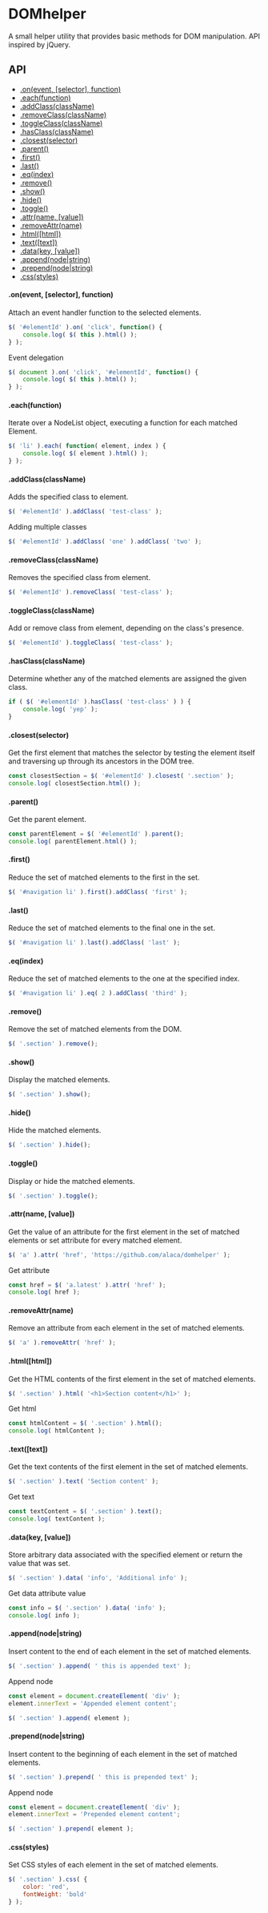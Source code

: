 # DOMhelper

A small helper utility that provides basic methods for DOM manipulation. API inspired by jQuery.

## API

* [.on(event, [selector], function)](#onevent-selector-function)
* [.each(function)](#eachfunction)
* [.addClass(className)](#addclassclassname)
* [.removeClass(className)](#removeclassclassname)
* [.toggleClass(className)](#toggleclassclassname)
* [.hasClass(className)](#toggleclassclassname)
* [.closest(selector)](#closestselector)
* [.parent()](#parent)
* [.first()](#first)
* [.last()](#last)
* [.eq(index)](#eqindex)
* [.remove()](#remove)
* [.show()](#show)
* [.hide()](#hide)
* [.toggle()](#toggle)
* [.attr(name, [value])](#attrname-value)
* [.removeAttr(name)](#removeattrname)
* [.html([html])](#htmlhtml)
* [.text([text])](#texttext)
* [.data(key, [value])](#datakey-value)
* [.append(node|string)](#appendnodestring)
* [.prepend(node|string)](#prependnodestring)
* [.css(styles)](#cssstyles)

#### .on(event, [selector], function)

Attach an event handler function to the selected elements.

```js
$( '#elementId' ).on( 'click', function() {
	console.log( $( this ).html() );
} );
```

Event delegation

```js
$( document ).on( 'click', '#elementId', function() {
	console.log( $( this ).html() );
} );
```

#### .each(function)

Iterate over a NodeList object, executing a function for each matched Element.

```js
$( 'li' ).each( function( element, index ) {
	console.log( $( element ).html() );
} );
```

#### .addClass(className)

Adds the specified class to element.

```js
$( '#elementId' ).addClass( 'test-class' );
```

Adding multiple classes

```js
$( '#elementId' ).addClass( 'one' ).addClass( 'two' );
```

#### .removeClass(className)

Removes the specified class from element.

```js
$( '#elementId' ).removeClass( 'test-class' );
```

#### .toggleClass(className)

Add or remove class from element, depending on the class's presence.

```js
$( '#elementId' ).toggleClass( 'test-class' );
```

#### .hasClass(className)

Determine whether any of the matched elements are assigned the given class.

```js
if ( $( '#elementId' ).hasClass( 'test-class' ) ) {
	console.log( 'yep' );
}
```

#### .closest(selector)

Get the first element that matches the selector by testing the element itself and traversing up through its ancestors in
the DOM tree.

```js
const closestSection = $( '#elementId' ).closest( '.section' );
console.log( closestSection.html() );
```

#### .parent()

Get the parent element.

```js
const parentElement = $( '#elementId' ).parent();
console.log( parentElement.html() );
```

#### .first()

Reduce the set of matched elements to the first in the set.

```js
$( '#navigation li' ).first().addClass( 'first' );
```

#### .last()

Reduce the set of matched elements to the final one in the set.

```js
$( '#navigation li' ).last().addClass( 'last' );
```

#### .eq(index)

Reduce the set of matched elements to the one at the specified index.

```js
$( '#navigation li' ).eq( 2 ).addClass( 'third' );
```

#### .remove()

Remove the set of matched elements from the DOM.

```js
$( '.section' ).remove();
```

#### .show()

Display the matched elements.

```js
$( '.section' ).show();
```

#### .hide()

Hide the matched elements.

```js
$( '.section' ).hide();
```

#### .toggle()

Display or hide the matched elements.

```js
$( '.section' ).toggle();
```

#### .attr(name, [value])

Get the value of an attribute for the first element in the set of matched elements or set attribute for every matched
element.

```js
$( 'a' ).attr( 'href', 'https://github.com/alaca/domhelper' );
```

Get attribute

```js
const href = $( 'a.latest' ).attr( 'href' );
console.log( href );
```

#### .removeAttr(name)

Remove an attribute from each element in the set of matched elements.

```js
$( 'a' ).removeAttr( 'href' );
```

#### .html([html])

Get the HTML contents of the first element in the set of matched elements.

```js
$( '.section' ).html( '<h1>Section content</h1>' );
```

Get html

```js
const htmlContent = $( '.section' ).html();
console.log( htmlContent );
```

#### .text([text])

Get the text contents of the first element in the set of matched elements.

```js
$( '.section' ).text( 'Section content' );
```

Get text

```js
const textContent = $( '.section' ).text();
console.log( textContent );
```

#### .data(key, [value])

Store arbitrary data associated with the specified element or return the value that was set.

```js
$( '.section' ).data( 'info', 'Additional info' );
```

Get data attribute value

```js
const info = $( '.section' ).data( 'info' );
console.log( info );
```

#### .append(node|string)

Insert content to the end of each element in the set of matched elements.

```js
$( '.section' ).append( ' this is appended text' );
```

Append node

```js
const element = document.createElement( 'div' );
element.innerText = 'Appended element content';

$( '.section' ).append( element );
```

#### .prepend(node|string)

Insert content to the beginning of each element in the set of matched elements.

```js
$( '.section' ).prepend( ' this is prepended text' );
```

Append node

```js
const element = document.createElement( 'div' );
element.innerText = 'Prepended element content';

$( '.section' ).prepend( element );
```

#### .css(styles)

Set CSS styles of each element in the set of matched elements.

```js
$( '.section' ).css( {
	color: 'red',
	fontWeight: 'bold'
} );
```
